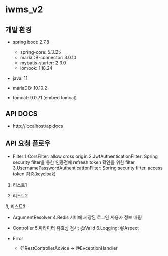 # iwms_v2

## 개발 환경
 - spring boot: 2.7.8
   - spring-core: 5.3.25
   - mariaDB-connector: 3.0.10
   - mybatis-starter: 2.3.0
   - lombok: 1.18.24

 - java: 11
 - mariaDB: 10.10.2
 - tomcat: 9.0.71 (embed tomcat)

## API DOCS
 - http://localhost/apidocs

## API 요청 플로우
 - Filter 
   1.CorsFilter: allow cross origin 
   2.JwtAuthenticationFilter: Spring security filter을 통한 인증전에 refresh token 확인을 위한 filter
   3.UsernamePasswordAuthenticationFilter: Spring security filter. access token 검증(keycloak)
1. 리스트1

2. 리스트2

3, 리스트3 
 - ArgumentResolver
   4.Redis 서버에 저장된 로그인 사용자 정보 매핑
	
 - Controller
   5.파라미터 유효성 검사: @Valid
   6.Logging: @Aspect

 - Error
   - @RestControllerAdvice -> @ExceptionHandler
